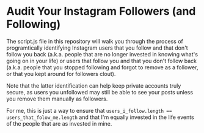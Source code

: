 # Audit Your Instagram Followers (and Following)

The script.js file in this repository will walk you through the process of programtically identifying Instagram users that you follow and that don't follow you back (a.k.a. people that are no longer invested in knowing what's going on in your life) or users that follow you and that you don't follow back (a.k.a. people that you stopped following and forgot to remove as a follower, or that you kept around for followers clout).

Note that the latter identification can help keep private accounts truly secure, as users you unfollowed may still be able to see your posts unless you remove them manually as followers.

For me, this is just a way to ensure that `users_i_follow.length == users_that_folow_me.length` and that I'm equally invested in the life events of the people that are as invested in mine.
